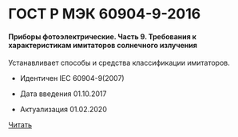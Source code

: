 # ГОСТ Р МЭК 60904-9-2016

#### Приборы фотоэлектрические. Часть 9. Требования к характеристикам имитаторов солнечного излучения 

Устанавливает способы и средства классификации имитаторов.

- Идентичен IEC 60904-9(2007)

- Дата введения	01.10.2017
- Актуализация	01.02.2020

<a href="~/files/МЭК 60904-9-2016.pdf" onclick="openPdf('МЭК 60904-9-2016.pdf', 'application/pdf');">Читать</a>